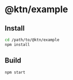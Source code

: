 # @ktn/example

## Install

```bash
cd /path/to/@ktn/example
npm install
```

## Build

```bash
npm start
```
